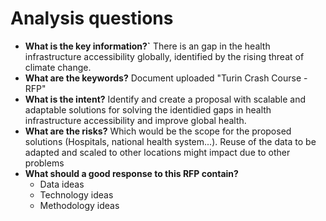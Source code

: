 # Analysis questions

- **What is the key information?`** There is an gap in the health infrastructure accessibility globally, identified by the rising threat of climate change. 
- **What are the keywords?** Document uploaded "Turin Crash Course - RFP"
- **What is the intent?** Identify and create a proposal with scalable and adaptable solutions for solving the identidied gaps in health infrastructure accessibility and improve global health.
- **What are the risks?** Which would be the scope for the proposed solutions (Hospitals, national health system...). Reuse of the data to be adapted and scaled to other locations might impact due to other problems
- **What should a good response to this RFP contain?**
	- Data ideas
	- Technology ideas
	- Methodology ideas
